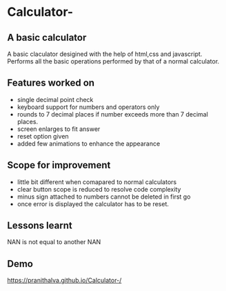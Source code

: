 # Calculator-

## A basic calculator
A basic claculator desigined with the help of html,css and javascript. Performs all the basic operations performed by that of a normal calculator. 

## Features worked on
  - single decimal point check
  - keyboard support for numbers and operators only
  - rounds to 7 decimal places if number exceeds more than 7 decimal places.
  - screen enlarges to fit answer
  - reset option given
  - added few animations to enhance the appearance


## Scope for improvement
  - little bit different when comapared to normal calculators
  - clear button scope is reduced to resolve code complexity
  - minus sign attached to numbers cannot be deleted in first go
  - once error is displayed the calculator has to be reset.

## Lessons learnt
NAN is not equal to another NAN

## Demo
<a> https://pranithalva.github.io/Calculator-/</a>
